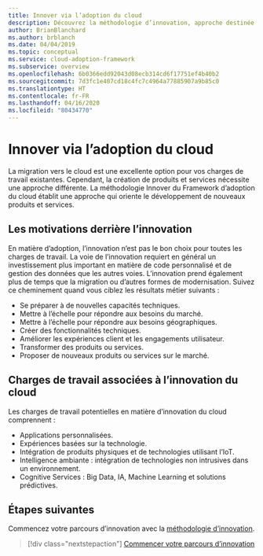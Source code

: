 ```yaml
---
title: Innover via l’adoption du cloud
description: Découvrez la méthodologie d’innovation, approche destinée à vous guider dans le développement de nouveaux produits et services.
author: BrianBlanchard
ms.author: brblanch
ms.date: 04/04/2019
ms.topic: conceptual
ms.service: cloud-adoption-framework
ms.subservice: overview
ms.openlocfilehash: 6b0366edd92043d08ecb314cd6f17751ef4b40b2
ms.sourcegitcommit: 7d3fc1e407cd18c4fc7c4964a77885907a9b85c0
ms.translationtype: HT
ms.contentlocale: fr-FR
ms.lasthandoff: 04/16/2020
ms.locfileid: "80434770"
---
```

# <a name="innovate-through-cloud-adoption"></a>Innover via l’adoption du cloud

La migration vers le cloud est une excellente option pour vos charges de travail existantes. Cependant, la création de produits et services nécessite une approche différente. La méthodologie Innover du Framework d’adoption du cloud établit une approche qui oriente le développement de nouveaux produits et services.

## <a name="motivations-behind-innovation"></a>Les motivations derrière l’innovation

En matière d’adoption, l’innovation n’est pas le bon choix pour toutes les charges de travail. La voie de l’innovation requiert en général un investissement plus important en matière de code personnalisé et de gestion des données que les autres voies. L’innovation prend également plus de temps que la migration ou d’autres formes de modernisation. Suivez ce cheminement quand vous ciblez les résultats métier suivants :

- Se préparer à de nouvelles capacités techniques.
- Mettre à l’échelle pour répondre aux besoins du marché.
- Mettre à l’échelle pour répondre aux besoins géographiques.
- Créer des fonctionnalités techniques.
- Améliorer les expériences client et les engagements utilisateur.
- Transformer des produits ou services.
- Proposer de nouveaux produits ou services sur le marché.

## <a name="workloads-associated-with-cloud-innovation"></a>Charges de travail associées à l’innovation du cloud

Les charges de travail potentielles en matière d’innovation du cloud comprennent :

- Applications personnalisées.
- Expériences basées sur la technologie.
- Intégration de produits physiques et de technologies utilisant l’IoT.
- Intelligence ambiante : intégration de technologies non intrusives dans un environnement.
- Cognitive Services : Big Data, IA, Machine Learning et solutions prédictives.

## <a name="next-steps"></a>Étapes suivantes

Commencez votre parcours d’innovation avec la [méthodologie d’innovation](../innovate/index.md).

> [!div class="nextstepaction"]
> [Commencer votre parcours d’innovation](../innovate/index.md)

<!-- test:ignoreNextStep -->
